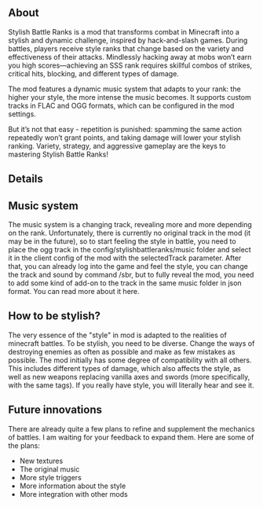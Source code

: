 ## About

Stylish Battle Ranks is a mod that transforms combat in Minecraft into a stylish and dynamic challenge, inspired by hack-and-slash games. During battles, players receive style ranks that change based on the variety and effectiveness of their attacks. Mindlessly hacking away at mobs won’t earn you high scores—achieving an SSS rank requires skillful combos of strikes, critical hits, blocking, and different types of damage.

The mod features a dynamic music system that adapts to your rank: the higher your style, the more intense the music becomes. It supports custom tracks in FLAC and OGG formats, which can be configured in the mod settings.

But it’s not that easy - repetition is punished: spamming the same action repeatedly won’t grant points, and taking damage will lower your stylish ranking. Variety, strategy, and aggressive gameplay are the keys to mastering Stylish Battle Ranks!

## Details

## Music system


The music system is a changing track, revealing more and more depending on the rank. Unfortunately, there is currently no original track in the mod (it may be in the future), so to start feeling the style in battle, you need to place the ogg track in the config/stylishbattleranks/music folder and select it in the client config of the mod with the selectedTrack parameter. 
After that, you can already log into the game and feel the style, you can change the track and sound by command /sbr, but to fully reveal the mod, you need to add some kind of add-on to the track in the same music folder in json format. You can read more about it here.

## How to be stylish?

The very essence of the "style" in mod is adapted to the realities of minecraft battles. To be stylish, you need to be diverse. Change the ways of destroying enemies as often as possible and make as few mistakes as possible. The mod initially has some degree of compatibility with all others. This includes different types of damage, which also affects the style, as well as new weapons replacing vanilla axes and swords (more specifically, with the same tags).
If you really have style, you will literally hear and see it.

## Future innovations

There are already quite a few plans to refine and supplement the mechanics of battles. I am waiting for your feedback to expand them. Here are some of the plans:
 - New textures
 - The original music
 - More style triggers
 - More information about the style
 - More integration with other mods
